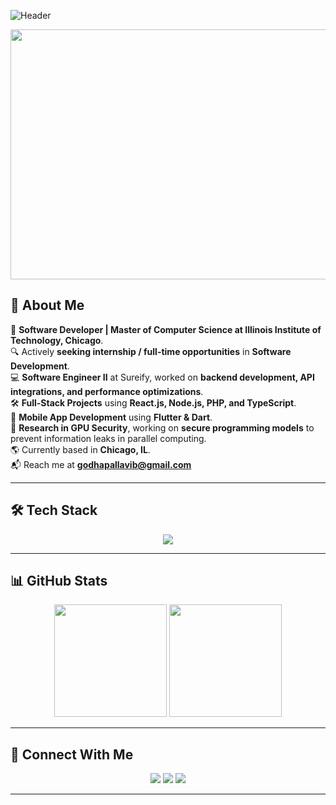 ![Header](https://capsule-render.vercel.app/api?type=waving&color=gradient&height=200&section=header&text=Hi%20there!%20I'm%20Godha%20Pallavi%20Bhogadi%20👋&fontSize=35&fontAlignY=40&desc=Software%20Engineer%20|%20MS%20CS%20at%20Illinois%20Tech%20Chicago&descSize=20&descAlignY=55)

  <img src="https://media2.dev.to/dynamic/image/width=1000,height=420,fit=cover,gravity=auto,format=auto/https%3A%2F%2Fdev-to-uploads.s3.amazonaws.com%2Fuploads%2Farticles%2F8q5ajflxiaa0a8xm8cr5.gif" width="850" height="400">
</p>

## 🚀 About Me

🎯 **Software Developer | Master of Computer Science at Illinois Institute of Technology, Chicago**.    
🔍 Actively **seeking internship / full-time opportunities** in **Software Development**.  
💻 **Software Engineer II** at Sureify, worked on **backend development, API integrations, and performance optimizations**.  
🛠️ **Full-Stack Projects** using **React.js, Node.js, PHP, and TypeScript**.    
📱 **Mobile App Development** using **Flutter & Dart**.    
🔬 **Research in GPU Security**, working on **secure programming models** to prevent information leaks in parallel computing.  
🌎 Currently based in **Chicago, IL**.    
📬 Reach me at **[godhapallavib@gmail.com](mailto:godhapallavib@gmail.com)**  


---

## 🛠️ Tech Stack

<p align="center">
  <img src="https://skillicons.dev/icons?i=java,c,cpp,python,r,react,php,go,nodejs,ocaml,html,css,spring,mysql,aws,docker" />
</p>

---

## 📊 GitHub Stats

<p align="center">
  <img src="https://github-readme-stats.vercel.app/api?username=godhapallavib&show_icons=true&theme=radical" height="180" />
  <img src="https://github-readme-stats.vercel.app/api/top-langs/?username=godhapallavib&layout=compact&theme=radical" height="180" />
</p>

---

## 🌟 Connect With Me

<p align="center">
  <a href="https://www.linkedin.com/in/godhapallavibhogadi/"><img src="https://img.shields.io/badge/-LinkedIn-blue?style=for-the-badge&logo=linkedin&logoColor=white" /></a>
  <a href="https://resume-bhogadi.s3.us-east-2.amazonaws.com/GodhaPallaviBhogadi_Resume.pdf"><img src="https://img.shields.io/badge/Resume-grey?style=for-the-badge&logo=adobe-acrobat-reader&logoColor=white" /></a>
  <a href="https://godhabhogadi.com/"><img src="https://img.shields.io/badge/Portfolio-purple?style=for-the-badge&logo=adobe-acrobat-reader&logoColor=white" /></a>
</p>

---

